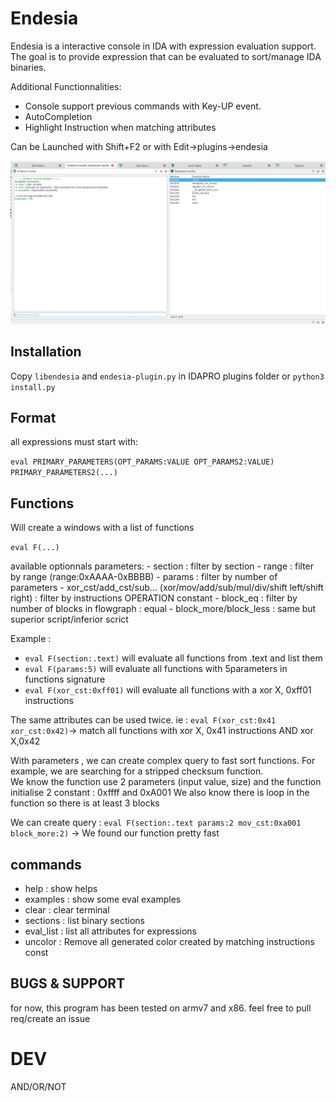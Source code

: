 # Endesia

Endesia is a interactive console in IDA with expression evaluation support. 
The goal is to provide expression that can be evaluated to sort/manage IDA binaries. 

Additional Functionnalities:
 - Console support previous commands with Key-UP event.
 - AutoCompletion
 - Highlight Instruction when matching attributes

Can be Launched with Shift+F2 or with Edit->plugins->endesia

![Alt text](./img/base.png "Endesia console")

## Installation

Copy `libendesia` and `endesia-plugin.py` in IDAPRO plugins folder or `python3 install.py`

## Format

all expressions must start with: 

`eval PRIMARY_PARAMETERS(OPT_PARAMS:VALUE OPT_PARAMS2:VALUE) PRIMARY_PARAMETERS2(...)`

## Functions

Will create a windows with a list of functions

`eval F(...)`

available optionnals parameters:
    - section : filter by section 
    - range : filter by range (range:0xAAAA-0xBBBB)
    - params : filter by number of parameters
    - xor_cst/add_cst/sub... (xor/mov/add/sub/mul/div/shift left/shift right) : filter by instructions OPERATION constant
    - block_eq : filter by number of blocks in flowgraph : equal
    - block_more/block_less : same but superior script/inferior scrict

Example : 

- `eval F(section:.text)` will evaluate all functions from .text and list them
- `eval F(params:5)` will evaluate all functions with 5parameters in functions signature
- `eval F(xor_cst:0xff01)` will evaluate all functions with a xor X, 0xff01 instructions

The same attributes can be used twice. ie : `eval F(xor_cst:0x41 xor_cst:0x42)`-> match all functions with xor X, 0x41 instructions AND xor X,0x42

With parameters , we can create complex query to fast sort functions.
For example, we are searching for a stripped checksum function.  
We know the function use 2 parameters (input value, size) and the function initialise 2 constant : 0xffff and 0xA001
We also know there is loop in the function so there is at least 3 blocks 

We can create query : `eval F(section:.text params:2 mov_cst:0xa001 block_more:2)` -> We found our function pretty fast

## commands 

- help : show helps 
- examples : show some eval examples
- clear : clear terminal
- sections : list binary sections
- eval_list : list all attributes for expressions
- uncolor : Remove all generated color created by matching instructions const

## BUGS & SUPPORT

for now, this program has been tested on armv7 and x86. feel free to pull req/create an issue


# DEV

AND/OR/NOT